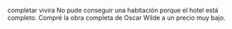 completar
vivira
No pude conseguir una habitación porque el hotel está completo.
Compré la obra completa de Oscar Wilde a un precio muy bajo.
